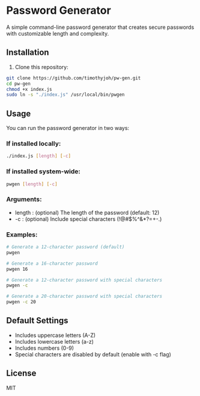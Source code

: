# Password Generator

A simple command-line password generator that creates secure passwords with customizable length and complexity.

## Installation

1. Clone this repository:

```bash
git clone https://github.com/timothyjoh/pw-gen.git
cd pw-gen
chmod +x index.js
sudo ln -s "./index.js" /usr/local/bin/pwgen
```

## Usage

You can run the password generator in two ways:

### If installed locally:

```bash
./index.js [length] [-c]
```

### If installed system-wide:

```bash
pwgen [length] [-c]
```

### Arguments:

- length : (optional) The length of the password (default: 12)
- -c : (optional) Include special characters (!@#$%^&\*?=+-.)

### Examples:

```bash
# Generate a 12-character password (default)
pwgen

# Generate a 16-character password
pwgen 16

# Generate a 12-character password with special characters
pwgen -c

# Generate a 20-character password with special characters
pwgen -c 20
```

## Default Settings

- Includes uppercase letters (A-Z)
- Includes lowercase letters (a-z)
- Includes numbers (0-9)
- Special characters are disabled by default (enable with -c flag)

## License

MIT
